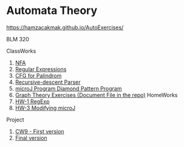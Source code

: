 # Automata Theory
https://hamzacakmak.github.io/AutoExercises/

BLM 320

ClassWorks
1. [NFA](https://hamzacakmak.github.io/AutoExercises/CW2)
2. [Regular Expressions](https://hamzacakmak.github.io/AutoExercises/RegExp)
3. [CFG for Palindrom](https://hamzacakmak.github.io/AutoExercises/CFGPalindrome)
4. [Recursive-descent Parser](https://hamzacakmak.github.io/AutoExercises/CW5/Expression.html)
5. [microJ Program Diamond Pattern Program](https://hamzacakmak.github.io/AutoExercises/CW7/microJ3.html)
6. [Graph Theory Exercises (Document File in the repo)](https://hamzacakmak.github.io/AutoExercises/CW10/CW10.png)
HomeWorks
1. [HW-1 RegExp](https://hamzacakmak.github.io/AutoExercises/HW1)
2. [HW-3 Modifying microJ](https://hamzacakmak.github.io/AutoExercises/HW3/microJ1.html)

Project
1. [CW9 - First version](https://hamzacakmak.github.io/AutoExercises/CW9/CFG.html)
1. [Final version](https://hamzacakmak.github.io/AutoExercises/Project/CFG.html)
